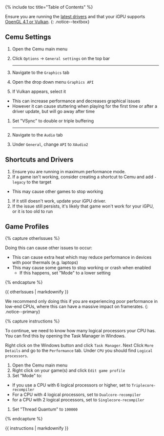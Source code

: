 {% include toc title="Table of Contents" %}

Ensure you are running the [latest drivers](https://downloadcenter.intel.com/product/80939/Graphics-Drivers) and that your iGPU supports [OpenGL 4.1 or Vulkan](https://www.intel.com/content/www/us/en/support/articles/000005524/graphics-drivers.html).
{: .notice--textbox}

## Cemu Settings

1. Open the Cemu main menu
1. Click `Options` -> `General settings` on the top bar

    ---

3. Navigate to the `Graphics` tab
1. Open the drop down menu `Graphics API`
1. If Vulkan appears, select it
  - This can increase performance and decreases graphical issues
  - However it can cause stuttering when playing for the first time or after a driver update, but will go away after time
1. Set "VSync" to double or triple buffering

    ---

7. Navigate to the `Audio` tab
1. Under `General`, change `API` to `XAudio2`

## Shortcuts and Drivers

1. Ensure you are running in maximum performance mode.
1. If a game isn't working, consider creating a shortcut to Cemu and add `-legacy` to the target
  - This may cause other games to stop working
1. If it still doesn't work, update your iGPU driver.
1. If the issue still persists, it's likely that game won't work for your iGPU, or it is too old to run

## Game Profiles

{% capture otherIssues %}

Doing this can cause other issues to occur:
- This can cause extra heat which may reduce performance in devices with poor thermals (e.g. laptops)
- This may cause some games to stop working or crash when enabled
  - If this happens, set "Mode" to a lower setting

{% endcapture %}

<div class="notice--danger">{{ otherIssues | markdownify }}</div>

We recommend only doing this if you are experiencing poor performance in low-end CPUs, where this can have a massive impact on framerates.
{: .notice--primary}

{% capture instructions %}

To continue, we need to know how many logical processors your CPU has. You can find this by opening the Task Manager in Windows.

Right click on the Windows button and click `Task Manager`. Next Click `More Details` and go to the `Performance` tab. Under `CPU` you should find `Logical processors`.

1. Open the Cemu main menu
1. Right click on your game(s) and click `Edit game profile`
1. Set "Mode" to:
  - If you use a CPU with 6 logical processors or higher, set to `Triplecore-recompiler`
  - For a CPU with 4 logical processors, set to `Dualcore-recompiler`
  - for a CPU with 2 logical processors, set to `Singlecore-recompiler`
  1. Set "Thread Quantum" to `100000`

  {% endcapture %}

<div class="notice--info">{{ instructions | markdownify }}</div>
